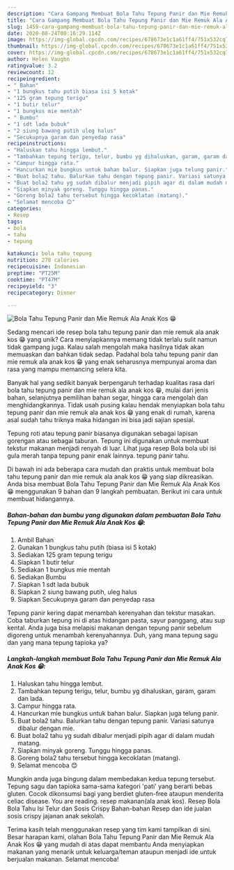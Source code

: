 ```yaml
---
description: "Cara Gampang Membuat Bola Tahu Tepung Panir dan Mie Remuk Ala Anak Kos 😁 Anti Gagal"
title: "Cara Gampang Membuat Bola Tahu Tepung Panir dan Mie Remuk Ala Anak Kos 😁 Anti Gagal"
slug: 1459-cara-gampang-membuat-bola-tahu-tepung-panir-dan-mie-remuk-ala-anak-kos-anti-gagal
date: 2020-08-24T00:16:29.114Z
image: https://img-global.cpcdn.com/recipes/678673e1c1a61ff4/751x532cq70/bola-tahu-tepung-panir-dan-mie-remuk-ala-anak-kos-😁-foto-resep-utama.jpg
thumbnail: https://img-global.cpcdn.com/recipes/678673e1c1a61ff4/751x532cq70/bola-tahu-tepung-panir-dan-mie-remuk-ala-anak-kos-😁-foto-resep-utama.jpg
cover: https://img-global.cpcdn.com/recipes/678673e1c1a61ff4/751x532cq70/bola-tahu-tepung-panir-dan-mie-remuk-ala-anak-kos-😁-foto-resep-utama.jpg
author: Helen Vaughn
ratingvalue: 3.2
reviewcount: 12
recipeingredient:
- " Bahan"
- "1 bungkus tahu putih biasa isi 5 kotak"
- "125 gram tepung terigu"
- "1 butir telur"
- "1 bungkus mie mentah"
- " Bumbu"
- "1 sdt lada bubuk"
- "2 siung bawang putih uleg halus"
- "Secukupnya garam dan penyedap rasa"
recipeinstructions:
- "Haluskan tahu hingga lembut."
- "Tambahkan tepung terigu, telur, bumbu yg dihaluskan, garam, garam dan lada."
- "Campur hingga rata."
- "Hancurkan mie bungkus untuk bahan balur. Siapkan juga telung panir."
- "Buat bola2 tahu. Balurkan tahu dengan tepung panir. Variasi satunya dibalur dengan mie."
- "Buat bola2 tahu yg sudah dibalur menjadi pipih agar di dalam mudah matang."
- "Siapkan minyak goreng. Tunggu hingga panas."
- "Goreng bola2 tahu tersebut hingga kecoklatan (matang)."
- "Selamat mencoba 😊"
categories:
- Resep
tags:
- bola
- tahu
- tepung

katakunci: bola tahu tepung 
nutrition: 278 calories
recipecuisine: Indonesian
preptime: "PT25M"
cooktime: "PT47M"
recipeyield: "3"
recipecategory: Dinner

---
```



![Bola Tahu Tepung Panir dan Mie Remuk Ala Anak Kos 😁](https://img-global.cpcdn.com/recipes/678673e1c1a61ff4/751x532cq70/bola-tahu-tepung-panir-dan-mie-remuk-ala-anak-kos-😁-foto-resep-utama.jpg)

Sedang mencari ide resep bola tahu tepung panir dan mie remuk ala anak kos 😁 yang unik? Cara menyiapkannya memang tidak terlalu sulit namun tidak gampang juga. Kalau salah mengolah maka hasilnya tidak akan memuaskan dan bahkan tidak sedap. Padahal bola tahu tepung panir dan mie remuk ala anak kos 😁 yang enak seharusnya mempunyai aroma dan rasa yang mampu memancing selera kita.

Banyak hal yang sedikit banyak berpengaruh terhadap kualitas rasa dari bola tahu tepung panir dan mie remuk ala anak kos 😁, mulai dari jenis bahan, selanjutnya pemilihan bahan segar, hingga cara mengolah dan menghidangkannya. Tidak usah pusing kalau hendak menyiapkan bola tahu tepung panir dan mie remuk ala anak kos 😁 yang enak di rumah, karena asal sudah tahu triknya maka hidangan ini bisa jadi sajian spesial.

Tepung roti atau tepung panir biasanya digunakan sebagai lapisan gorengan atau sebagai taburan. Tepung ini digunakan untuk membuat tekstur makanan menjadi renyah di luar. Lihat juga resep Bola bola ubi isi gula merah tanpa tepung panir enak lainnya. tepung panir tahu.


Di bawah ini ada beberapa cara mudah dan praktis untuk membuat bola tahu tepung panir dan mie remuk ala anak kos 😁 yang siap dikreasikan. Anda bisa membuat Bola Tahu Tepung Panir dan Mie Remuk Ala Anak Kos 😁 menggunakan 9 bahan dan 9 langkah pembuatan. Berikut ini cara untuk membuat hidangannya.

<!--inarticleads1-->

##### Bahan-bahan dan bumbu yang digunakan dalam pembuatan Bola Tahu Tepung Panir dan Mie Remuk Ala Anak Kos 😁:

1. Ambil  Bahan
1. Gunakan 1 bungkus tahu putih (biasa isi 5 kotak)
1. Sediakan 125 gram tepung terigu
1. Siapkan 1 butir telur
1. Sediakan 1 bungkus mie mentah
1. Sediakan  Bumbu
1. Siapkan 1 sdt lada bubuk
1. Siapkan 2 siung bawang putih, uleg halus
1. Siapkan Secukupnya garam dan penyedap rasa


Tepung panir kering dapat menambah kerenyahan dan tekstur masakan. Coba taburkan tepung ini di atas hidangan pasta, sayur panggang, atau sup kental. Anda juga bisa melapisi makanan dengan tepung panir sebelum digoreng untuk menambah kerenyahannya. Duh, yang mana tepung sagu dan yang mana tepung tapioka ya? 

<!--inarticleads2-->

##### Langkah-langkah membuat Bola Tahu Tepung Panir dan Mie Remuk Ala Anak Kos 😁:

1. Haluskan tahu hingga lembut.
1. Tambahkan tepung terigu, telur, bumbu yg dihaluskan, garam, garam dan lada.
1. Campur hingga rata.
1. Hancurkan mie bungkus untuk bahan balur. Siapkan juga telung panir.
1. Buat bola2 tahu. Balurkan tahu dengan tepung panir. Variasi satunya dibalur dengan mie.
1. Buat bola2 tahu yg sudah dibalur menjadi pipih agar di dalam mudah matang.
1. Siapkan minyak goreng. Tunggu hingga panas.
1. Goreng bola2 tahu tersebut hingga kecoklatan (matang).
1. Selamat mencoba 😊


Mungkin anda juga bingung dalam membedakan kedua tepung tersebut. Tepung sagu dan tapioka sama-sama kategori &#39;pati&#39; yang berarti bebas gluten. Cocok dikonsumsi bagi yang berdiet gluten-free ataupun menderita celiac disease. You are reading. resep makanan(ala anak kos). Resep Bola Bola Tahu Isi Telur dan Sosis Crispy Bahan-bahan Resep dan ide jualan sosis crispy jajanan anak sekolah. 

Terima kasih telah menggunakan resep yang tim kami tampilkan di sini. Besar harapan kami, olahan Bola Tahu Tepung Panir dan Mie Remuk Ala Anak Kos 😁 yang mudah di atas dapat membantu Anda menyiapkan makanan yang menarik untuk keluarga/teman ataupun menjadi ide untuk berjualan makanan. Selamat mencoba!
